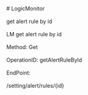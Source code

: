<br>#     LogicMonitor</br>
<br>get alert rule by id</br>
<br>LM get alert rule by id</br>
<br>Method: Get</br>
<br>OperationID: getAlertRuleById</br>
<br>EndPoint:</br>
<br>/setting/alert/rules/{id}</br>
